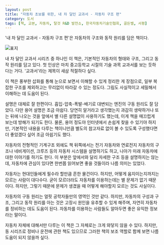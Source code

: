 ```yaml
---
layout: post
title: "자동차 초보를 위한, 내 차 달인 교과서 - 자동차 구조 편"
category: 도서
tags: [책, 교본, 자동차, 탈것 R&D 발전소, 한국자동차기술인협회, 골든벨, 서평]
---
```


'내 차 달인 교과서 - 자동차 구조 편'은
자동차의 구조와 동작 원리를 담은 책이다.

![표지](https://lh3.googleusercontent.com/mEHeAOqD8iaqrK44bWc04xMdcT8TkCmnsv8dwEudO8sNuxP2ODuhRULtm7BoxGJxA2Pzq3cdo1IKuw=s480)

내 차 달인 교과서 시리즈 중 하나인 이 책은,
기본적인 자동차의 형태와 구조, 그리고 동작 원리를 담고 있다.
첫 인상은 마치 중고등학교 시절의 기술 과목 교과서를 보는 듯하다는 거다.
'교과서'라는 제목이 새삼 적절하다 싶다.

이 책은 풍부한 삽화를 통해 눈으로 보면서 이해할 수 있게 정리한 게 장점으로,
일부 복잡한 구조를 제외하고는 무리없이 따라갈 수 있는 정도다.
그림도 사실적이고 세밀해서 이해하는 데 도움이 된다.

설명은 대체로 잘 한편이다.
흡입-압축-폭발-배기로 대변되는 엔진의 구동 원리도 잘 담았다.
다만 용어 설명은 조금 아쉽다.
당연히 알거라고 생각했는지 과감히 생략하거나 또는 뒤에 나오는 것을 앞에서 별 다른 설명없이 사용하기도 했는데,
이게 책을 매끄럽게 보는데 방해가 되기도 한다.
물론, 용어 정도야 인터넷에서 손쉽게 찾을 수 있기야 하지만,
기본적인 내용을 다루는 책이니만큼 별도의 참고자료 없이 볼 수 있도록 구성했다면 더 좋았겠다 싶어 조금 아쉽기도 했다.

자동차의 전형적인 기계구조 외에도
책 뒤쪽에서는 전기 자동차와 연료전지 자동차의 구조나
네비게이션, 크루즈 등의 자동차 시스템을 설명하기도 하고,
나아가 미래 자동차에 대한 이야기를 하기도 한다.
이 부분은 앞에서와 달리 자세한 구조 등을 설명하지는 않는데,
자동차에 관심이 있다면 한번쯤 읽어보면 좋을 것들이라 나름 의미는 있었다.

자동차는 현대인들에게 필수라 할만큼 흔한 물건이다.
하지만, 어떻게 움지이는지까지는 모르는 사람이 대다수다.
굳이 모르더라도 자동차를 이용하는데는 별 문제가 없기 때문이다.
하지만, 그렇기 때문에 문제가 생겼을 때 어떻게 해야할지 모르는 것도 사실이다.

자동차의 구동 원리는 얼핏 공학자들만의 영역인 것만 같다.
하지만, 자동차의 구성과 구조, 그리고 동작 원리를 아는 것은
고장시 원인을 유추할 수 있게 해주며,
자연히 자동차를 정비하는 데도 도움이 된다.
자동차를 이용하는 사람들도 알아두면 좋은 유익한 정보라는 말이다.

자동차 자체에 대해서만 다루는 이 책은 그 자체로는 크게 와닿지 않을 수 있다.
하지만, 동 시리즈로 정비나 운전에 관한 책도 있으므로
그러한 책의 보조 역할로 함께 보면 나름 도움이 되지 않을까 싶다.
